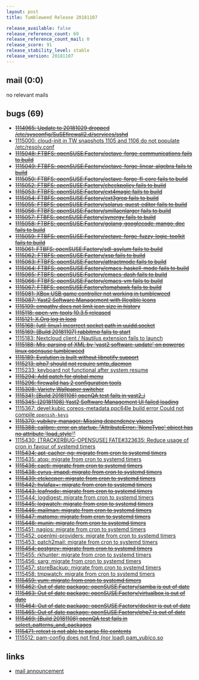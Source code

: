 ```yaml
---
layout: post
title: Tumbleweed Release 20181107

release_available: false
release_reference_count: 69
release_reference_count_mail: 0
release_score: 91
release_stability_level: stable
release_version: 20181107
---
```


## mail (0:0)

no relevant mails

## bugs (69)

<!--more-->

- ~~[1114965: Update to 20181029 dropped /etc/sysconfig/SuSEfirewall2.d/services/sshd](https://bugzilla.opensuse.org/show_bug.cgi?id=1114965)~~
- [1115000: cloud-init in TW snapshots 1105 and 1106 do not populate /etc/resolv.conf](https://bugzilla.opensuse.org/show_bug.cgi?id=1115000)
- ~~[1115048: FTBFS: openSUSE:Factory/octave-forge-communications fails to build](https://bugzilla.opensuse.org/show_bug.cgi?id=1115048)~~
- ~~[1115049: FTBFS: openSUSE:Factory/octave-forge-linear-algebra fails to build](https://bugzilla.opensuse.org/show_bug.cgi?id=1115049)~~
- ~~[1115050: FTBFS: openSUSE:Factory/octave-forge-fl-core fails to build](https://bugzilla.opensuse.org/show_bug.cgi?id=1115050)~~
- ~~[1115052: FTBFS: openSUSE:Factory/checkpolicy fails to build](https://bugzilla.opensuse.org/show_bug.cgi?id=1115052)~~
- ~~[1115053: FTBFS: openSUSE:Factory/ext4magic fails to build](https://bugzilla.opensuse.org/show_bug.cgi?id=1115053)~~
- ~~[1115054: FTBFS: openSUSE:Factory/ext3grep fails to build](https://bugzilla.opensuse.org/show_bug.cgi?id=1115054)~~
- ~~[1115055: FTBFS: openSUSE:Factory/solarus-quest-editor fails to build](https://bugzilla.opensuse.org/show_bug.cgi?id=1115055)~~
- ~~[1115056: FTBFS: openSUSE:Factory/smillaenlarger fails to build](https://bugzilla.opensuse.org/show_bug.cgi?id=1115056)~~
- ~~[1115057: FTBFS: openSUSE:Factory/synergy fails to build](https://bugzilla.opensuse.org/show_bug.cgi?id=1115057)~~
- ~~[1115058: FTBFS: openSUSE:Factory/golang-googlecode-mango-doc fails to build](https://bugzilla.opensuse.org/show_bug.cgi?id=1115058)~~
- ~~[1115059: FTBFS: openSUSE:Factory/octave-forge-fuzzy-logic-toolkit fails to build](https://bugzilla.opensuse.org/show_bug.cgi?id=1115059)~~
- ~~[1115061: FTBFS: openSUSE:Factory/sdl-asylum fails to build](https://bugzilla.opensuse.org/show_bug.cgi?id=1115061)~~
- ~~[1115062: FTBFS: openSUSE:Factory/xsp fails to build](https://bugzilla.opensuse.org/show_bug.cgi?id=1115062)~~
- ~~[1115063: FTBFS: openSUSE:Factory/attractmode fails to build](https://bugzilla.opensuse.org/show_bug.cgi?id=1115063)~~
- ~~[1115064: FTBFS: openSUSE:Factory/emacs-haskell-mode fails to build](https://bugzilla.opensuse.org/show_bug.cgi?id=1115064)~~
- ~~[1115065: FTBFS: openSUSE:Factory/emacs-dash fails to build](https://bugzilla.opensuse.org/show_bug.cgi?id=1115065)~~
- ~~[1115066: FTBFS: openSUSE:Factory/emacs-vm fails to build](https://bugzilla.opensuse.org/show_bug.cgi?id=1115066)~~
- ~~[1115067: FTBFS: openSUSE:Factory/tomahawk fails to build](https://bugzilla.opensuse.org/show_bug.cgi?id=1115067)~~
- ~~[1115081: XBox USB game controller not working in tumbleweed](https://bugzilla.opensuse.org/show_bug.cgi?id=1115081)~~
- ~~[1115087: Yast2 Software Management with Illegible Icons](https://bugzilla.opensuse.org/show_bug.cgi?id=1115087)~~
- ~~[1115109: empathy does not limit icon size in history](https://bugzilla.opensuse.org/show_bug.cgi?id=1115109)~~
- ~~[1115118: open-vm-tools 10.3.5 released](https://bugzilla.opensuse.org/show_bug.cgi?id=1115118)~~
- ~~[1115121: X.Org log in loop](https://bugzilla.opensuse.org/show_bug.cgi?id=1115121)~~
- ~~[1115168: \[util-linux\] incorrect socket path in uuidd.socket](https://bugzilla.opensuse.org/show_bug.cgi?id=1115168)~~
- ~~[1115169: \[Build 20181107\] rabbitmq falis to start](https://bugzilla.opensuse.org/show_bug.cgi?id=1115169)~~
- [1115183: Nextcloud client / Nautilus extension fails to launch](https://bugzilla.opensuse.org/show_bug.cgi?id=1115183)
- ~~[1115188: Mis-parsing of XML by 'yast2 software-update' on powerpc linux opensuse tumbleweed](https://bugzilla.opensuse.org/show_bug.cgi?id=1115188)~~
- ~~[1115189: Evolution is built without libnotify support](https://bugzilla.opensuse.org/show_bug.cgi?id=1115189)~~
- ~~[1115213: php7 should not require smtp_daemon](https://bugzilla.opensuse.org/show_bug.cgi?id=1115213)~~
- [1115233: keyboard not functional after system resume](https://bugzilla.opensuse.org/show_bug.cgi?id=1115233)
- ~~[1115294: Add patch for global menu](https://bugzilla.opensuse.org/show_bug.cgi?id=1115294)~~
- ~~[1115296: firewalld has 2 configuration tools](https://bugzilla.opensuse.org/show_bug.cgi?id=1115296)~~
- ~~[1115308: Variety Wallpaper switcher](https://bugzilla.opensuse.org/show_bug.cgi?id=1115308)~~
- ~~[1115341: \[Build 20181108\] openQA test fails in yast2_i](https://bugzilla.opensuse.org/show_bug.cgi?id=1115341)~~
- ~~[1115345: \[20181108\] Yast2 Software Management UI failed loading](https://bugzilla.opensuse.org/show_bug.cgi?id=1115345)~~
- [1115367: devel:kubic coreos-metadata ppc64le build error  Could not compile `openssh-keys`](https://bugzilla.opensuse.org/show_bug.cgi?id=1115367)
- ~~[1115370: yubikey-manager: Missing dependency ykpers](https://bugzilla.opensuse.org/show_bug.cgi?id=1115370)~~
- ~~[1115388: calibre: error on startup: "AttributeError: 'NoneType' object has no attribute 'load_style'"](https://bugzilla.opensuse.org/show_bug.cgi?id=1115388)~~
- [1115430: \[TRACKERBUG-OPENSUSE\] FATE#323635: Reduce usage of cron in favour of systemd timers](https://bugzilla.opensuse.org/show_bug.cgi?id=1115430)
- ~~[1115434: apt-cacher-ng: migrate from cron to systemd timers](https://bugzilla.opensuse.org/show_bug.cgi?id=1115434)~~
- [1115435: atop: migrate from cron to systemd timers](https://bugzilla.opensuse.org/show_bug.cgi?id=1115435)
- ~~[1115436: cacti: migrate from cron to systemd timers](https://bugzilla.opensuse.org/show_bug.cgi?id=1115436)~~
- ~~[1115438: cyrus-imapd: migrate from cron to systemd timers](https://bugzilla.opensuse.org/show_bug.cgi?id=1115438)~~
- ~~[1115439: etckeeper: migrate from cron to systemd timers](https://bugzilla.opensuse.org/show_bug.cgi?id=1115439)~~
- ~~[1115442: hylafax+: migrate from cron to systemd timers](https://bugzilla.opensuse.org/show_bug.cgi?id=1115442)~~
- ~~[1115443: leafnode: migrate from cron to systemd timers](https://bugzilla.opensuse.org/show_bug.cgi?id=1115443)~~
- [1115444: logdigest: migrate from cron to systemd timers](https://bugzilla.opensuse.org/show_bug.cgi?id=1115444)
- ~~[1115445: logwatch: migrate from cron to systemd timers](https://bugzilla.opensuse.org/show_bug.cgi?id=1115445)~~
- ~~[1115446: mailman: migrate from cron to systemd timers](https://bugzilla.opensuse.org/show_bug.cgi?id=1115446)~~
- ~~[1115447: matomo: migrate from cron to systemd timers](https://bugzilla.opensuse.org/show_bug.cgi?id=1115447)~~
- ~~[1115448: munin: migrate from cron to systemd timers](https://bugzilla.opensuse.org/show_bug.cgi?id=1115448)~~
- [1115451: nagios: migrate from cron to systemd timers](https://bugzilla.opensuse.org/show_bug.cgi?id=1115451)
- [1115452: openlmi-providers: migrate from cron to systemd timers](https://bugzilla.opensuse.org/show_bug.cgi?id=1115452)
- [1115453: patch2mail: migrate from cron to systemd timers](https://bugzilla.opensuse.org/show_bug.cgi?id=1115453)
- ~~[1115454: postgrey: migrate from cron to systemd timers](https://bugzilla.opensuse.org/show_bug.cgi?id=1115454)~~
- [1115455: rkhunter: migrate from cron to systemd timers](https://bugzilla.opensuse.org/show_bug.cgi?id=1115455)
- [1115456: sarg: migrate from cron to systemd timers](https://bugzilla.opensuse.org/show_bug.cgi?id=1115456)
- [1115457: storeBackup: migrate from cron to systemd timers](https://bugzilla.opensuse.org/show_bug.cgi?id=1115457)
- [1115458: tmpwatch: migrate from cron to systemd timers](https://bugzilla.opensuse.org/show_bug.cgi?id=1115458)
- ~~[1115459: yum: migrate from cron to systemd timers](https://bugzilla.opensuse.org/show_bug.cgi?id=1115459)~~
- ~~[1115462: Out of date package: openSUSE:Factory/samba is out of date](https://bugzilla.opensuse.org/show_bug.cgi?id=1115462)~~
- ~~[1115463: Out of date package: openSUSE:Factory/virtualbox is out of date](https://bugzilla.opensuse.org/show_bug.cgi?id=1115463)~~
- ~~[1115464: Out of date package: openSUSE:Factory/docker is out of date](https://bugzilla.opensuse.org/show_bug.cgi?id=1115464)~~
- ~~[1115465: Out of date package: openSUSE:Factory/php7 is out of date](https://bugzilla.opensuse.org/show_bug.cgi?id=1115465)~~
- ~~[1115469: \[Build 20181108\] openQA test fails in select_patterns_and_packages](https://bugzilla.opensuse.org/show_bug.cgi?id=1115469)~~
- ~~[1115471: retext is not able to parse file contents](https://bugzilla.opensuse.org/show_bug.cgi?id=1115471)~~
- [1115512: pam-config does not find (nor load) pam_yubico.so](https://bugzilla.opensuse.org/show_bug.cgi?id=1115512)



## links

- [mail announcement](https://lists.opensuse.org/opensuse-factory/2018-11/msg00029.html)
